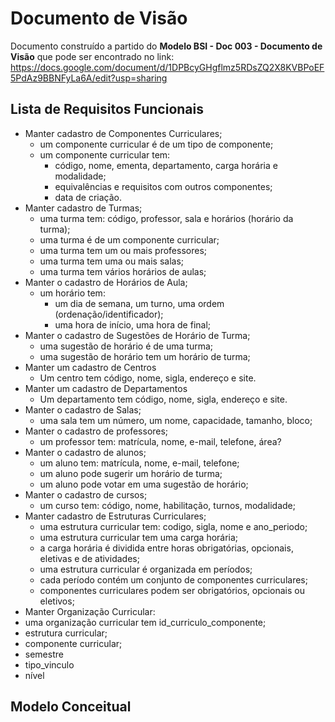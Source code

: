 # Documento de Visão

Documento construído a partido do **Modelo BSI - Doc 003 - Documento de Visão** que pode ser encontrado no 
link: https://docs.google.com/document/d/1DPBcyGHgflmz5RDsZQ2X8KVBPoEF5PdAz9BBNFyLa6A/edit?usp=sharing

## Lista de Requisitos Funcionais

* Manter cadastro de Componentes Curriculares;
  * um componente curricular é de um tipo de componente;
  * um componente curricular tem:
    * código, nome, ementa, departamento, carga horária e modalidade;
    * equivalências e requisitos com outros componentes; 
    * data de criação.
* Manter cadastro de Turmas;
  * uma turma tem: código, professor, sala e horários (horário da turma);
  * uma turma é de um componente curricular;
  * uma turma tem um ou mais professores;
  * uma turma tem uma ou mais salas;
  * uma turma tem vários horários de aulas;
* Manter o cadastro de Horários de Aula;
  * um horário tem: 
    * um dia de semana, um turno, uma ordem (ordenação/identificador);
    * uma hora de início, uma hora de final;
* Manter o cadastro de Sugestões de Horário de Turma;
  * uma sugestão de horário é de uma turma;
  * uma sugestão de horário tem um horário de turma;
* Manter um cadastro de Centros
  * Um centro tem código, nome, sigla, endereço e site.
* Manter um cadastro de Departamentos
  * Um departamento tem código, nome, sigla, endereço e site.
* Manter o cadastro de Salas;
  * uma sala tem um número, um nome, capacidade, tamanho, bloco;
* Manter o cadastro de professores;
  * um professor tem: matrícula, nome, e-mail, telefone, área?
* Manter o cadastro de alunos;
  * um aluno tem: matrícula, nome, e-mail, telefone;
  * um aluno pode sugerir um horário de turma;
  * um aluno pode votar em uma sugestão de horário;
* Manter o cadastro de cursos;
  * um curso tem: código, nome, habilitação, turnos, modalidade;
* Manter cadastro de Estruturas Curriculares;
  * uma estrutura curricular tem: codigo, sigla, nome e ano_periodo;
  * uma estrutura curricular tem uma carga horária;
  * a carga horária é dividida entre horas obrigatórias, opcionais, eletivas e de atividades;
  * uma estrutura curricular é organizada em períodos;
  * cada período contém um conjunto de componentes curriculares;
  * componentes curriculares podem ser obrigatórios, opcionais ou eletivos;
* Manter Organização Curricular:
 * uma organização curricular tem id_curriculo_componente;
 * estrutura curricular;
 * componente curricular;
 * semestre
 * tipo_vinculo
 * nível
 
 ## Modelo Conceitual
